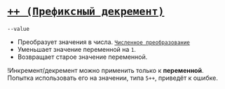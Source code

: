 # [`++ (Префиксный декремент)`](../index.md)

`--value`

- Преобразует значения в числа. [`Численное преобразование`](<../Общее/Преобразование (численное).md>)
- Уменьшает значение переменной на `1`.
- Возвращает старое значение переменной.

!Инкремент/декремент можно применить только к **переменной**. Попытка использовать его на значении, типа `5++`, приведёт к ошибке.
